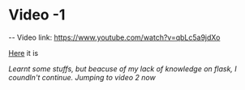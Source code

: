 # Video -1
--
Video link: https://www.youtube.com/watch?v=qbLc5a9jdXo

[Here](https://www.youtube.com/watch?v=qbLc5a9jdXo) it is

*Learnt some stuffs, but beacuse of my lack of knowledge on flask, I coundln't continue. Jumping to video 2 now*